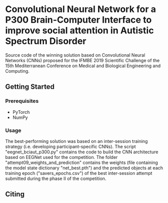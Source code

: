 # Convolutional Neural Network for a P300 Brain-Computer Interface to improve social attention in Autistic Spectrum Disorder

Source code of the winning solution based on Convolutional Neural Networks (CNNs) proposed for the IFMBE 2019 Scientific Challenge of the 15th Mediterranean Conference on Medical and Biological Engineering and Computing.

## Getting Started

### Prerequisites
* PyTorch
* NumPy

### Usage
The best-performing solution was based on an inter-session training strategy (i.e. developing participant-specific CNNs). 
The script "eegnet_bciaut_p300.py" contains the code to build the CNN architecture based on EEGNet used for the competition. 
The folder "attempt09_weights_and_prediction" contains the weights (file containing the model state dictionary "net_best.pth") and the predicted objects at each training epoch ("savers_epochs.csv") of the best inter-session attempt submitted during the phase II of the competition. 

## Citing
